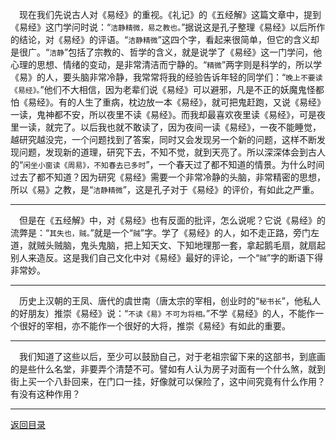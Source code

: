 &emsp;现在我们先说古人对《易经》的重视。《礼记》的《五经解》这篇文章中，提到《易经》这门学问时说：“``洁静精微，易之教也。``”据说这是孔子整理《易经》以后所作的结论，对《易经》的评语。“``洁静精微``”这四个字，看起来很简单，但它的含义却是很广。“``洁静``”包括了宗教的、哲学的含义，就是说学了《易经》这一门学问，他心理的思想、情绪的变动，是非常清洁而宁静的。“``精微``”两字则是科学的，所以学《易》的人，要头脑非常冷静，我常常将我的经验告诉年轻的同学们：“``晚上不要读《易经》。``”他们不大相信，因为老辈们说《易经》可以避邪，凡是不正的妖魔鬼怪都怕《易经》。有的人生了重病，枕边放一本《易经》，就可把鬼赶跑，又说《易经》一读，鬼神都不安，所以夜里不读《易经》。而我却最喜欢夜里读《易经》，可是夜里一读，就完了。以后我也就不敢读了，因为夜间一读《易经》，一夜不能睡觉，越研究越没完，一个问题找到了答案，同时又会发现另一个新的问题，这样不断发现问题，发现新的道理，研究下去，不知不觉，就到天亮了。所以深深体会到古人的“``闲坐小窗读《周易》，不知春去已多时``”，一个春天过了都不知道的情景。为什么时间过去了都不知道？因为研究《易经》需要一个非常冷静的头脑，非常精密的思想，所以《易》之教，是“``洁静精微``”，这是孔子对于《易经》的评价，有如此之严重。
___
&emsp;但是在《五经解》中，对《易经》也有反面的批评，怎么说呢？它说《易经》的流弊是：“``其失也，贼。``”就是一个“``贼``”字。学了《易经》的人，如不走正路，旁门左道，就贼头贼脑，鬼头鬼脑，把上知天文、下知地理那一套，拿起鹅毛扇，就扇起别人来造反。这是我们自己文化中对《易经》最好的评论，一个“``贼``”字的断语下得非常妙。
___
&emsp;历史上汉朝的王凤、唐代的虞世南（唐太宗的宰相，创业时的“``秘书长``”，他私人的好朋友）推崇《易经》说：“``不读《易》不可为将相。``”不学《易经》的人，不能作一个很好的宰相，亦不能作一个很好的大将，推崇《易经》有如此的重要。
___
&emsp;我们知道了这些以后，至少可以鼓励自己，对于老祖宗留下来的这部书，到底画的是些什么名堂，非要弄个清楚不可。譬如有人认为房子对面有一个什么煞，就到街上买一个八卦回来，在门口一挂，好像就可以保险了，这中间究竟有什么作用？有没有这种作用？
___
[返回目录](../../master/README.md#目录)